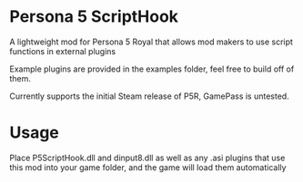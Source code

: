 # Persona 5 ScriptHook
A lightweight mod for Persona 5 Royal that allows mod makers to use script functions in external plugins

Example plugins are provided in the examples folder, feel free to build off of them.

Currently supports the initial Steam release of P5R, GamePass is untested.

# Usage
Place P5ScriptHook.dll and dinput8.dll as well as any .asi plugins that use this mod into your game folder, and the game will load them automatically
